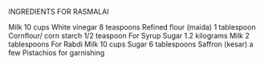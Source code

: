 INGREDIENTS FOR RASMALAI

Milk 10 cups
White vinegar 8 teaspoons
Refined flour (maida) 1 tablespoon
Cornflour/ corn starch 1/2 teaspoon
For Syrup
Sugar 1.2 kilograms
Milk 2 tablespoons
For Rabdi
Milk 10 cups
Sugar 6 tablespoons
Saffron (kesar) a few
Pistachios for garnishing